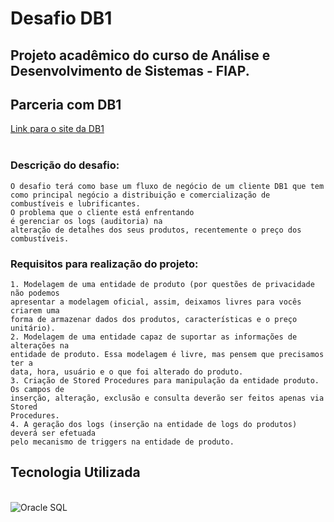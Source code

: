 # Desafio DB1
## Projeto acadêmico do curso de Análise e Desenvolvimento de Sistemas - FIAP. 
## Parceria com DB1 

<div>
    <a href=https://www.db1.com.br/?gclid=CjwKCAjwh4ObBhAzEiwAHzZYUxXjEkundG3rfQUPYbP5utFDgDd70620ndqQeO0--GQg63kTq1LFGBoC0T0QAvD_BwE>Link para o site da DB1</a>
</div>

<br/>

### Descrição do desafio:

    O desafio terá como base um fluxo de negócio de um cliente DB1 que tem como principal negócio a distribuição e comercialização de combustíveis e lubrificantes. 
    O problema que o cliente está enfrentando
    é gerenciar os logs (auditoria) na 
    alteração de detalhes dos seus produtos, recentemente o preço dos combustíveis. 

### Requisitos para realização do projeto:

    1. Modelagem de uma entidade de produto (por questões de privacidade não podemos 
    apresentar a modelagem oficial, assim, deixamos livres para vocês criarem uma 
    forma de armazenar dados dos produtos, características e o preço unitário).
    2. Modelagem de uma entidade capaz de suportar as informações de alterações na 
    entidade de produto. Essa modelagem é livre, mas pensem que precisamos ter a 
    data, hora, usuário e o que foi alterado do produto.
    3. Criação de Stored Procedures para manipulação da entidade produto. Os campos de 
    inserção, alteração, exclusão e consulta deverão ser feitos apenas via Stored
    Procedures.
    4. A geração dos logs (inserção na entidade de logs do produtos) deverá ser efetuada 
    pelo mecanismo de triggers na entidade de produto.

## Tecnologia Utilizada

<div style="display: inline_block"><br/>
    <img align="center" alt="Oracle SQL" src="https://img.shields.io/badge/Oracle-F80000?style=for-the-badge&logo=Oracle&logoColor=white" />
</div>